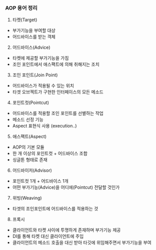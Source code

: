 
### AOP 용어 정리

1. 타켓(Target)
  - 부가기능을 부여할 대상
  - 어드바이스를 받는 객체


2. 어드바이스(Advice)
  - 타켓에 제공할 부가기능을 가짐
  - 조인 포인트에서 애스팩트에 의해 취해지는 조치


3. 조인 포인트(Join Point)
  - 어드바이스가 적용될 수 있는 위치 
  - 타겟 오브젝트가 구현한 인터페이스의 모든 메소드
  

4. 포인트컷(Pointcut)
  - 어드바이스를 적용할 조인 포인트를 선별하는 작업
  - 메소드 선정 기능
  - Aspect 표현식 사용 (execution..)


5. 애스팩트(Aspect)
  - AOP의 기본 모듈
  - 한 개 이상의 포인트컷 + 어드바이스 조합
  - 싱글톤 형태로 존재


6. 어드바이저(Advisor)
  - 포인트컷 1개 + 어드바이스 1개
  - 어떤 부가기능(Advice)을 어디에(Pointcut) 전달할 것인가


7. 위빙(Weaving)
  - 타겟의 조인포인트에 어드바이스를 적용하는 것


8. 프록시
  - 클라이언트와 타켓 사이에 투명하게 존재하며 부가기능 제공
  - DI를 통해 타켓 대신 클라이언트에 주입
  - 클라이언트의 메소드 호출을 대신 받아 타깃에 위임해주면서 부가기능을 부여
